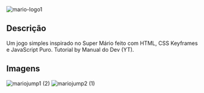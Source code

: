 ![mario-logo1](https://user-images.githubusercontent.com/94557742/206914504-a94a9979-5793-4450-a066-1f8cd03252b1.png)

## Descrição 

Um jogo simples inspirado no Super Mário feito com HTML, CSS Keyframes e JavaScript Puro. Tutorial by Manual do Dev (YT).

## Imagens 

![mariojump1 (2)](https://user-images.githubusercontent.com/94557742/206914947-ee4d9f90-b9c9-4ad1-b044-1d72af053167.jpeg)
![mariojump2 (1)](https://user-images.githubusercontent.com/94557742/206914955-7936a4a4-aa45-4295-b3d0-f0a5b9d2f58c.jpeg)
